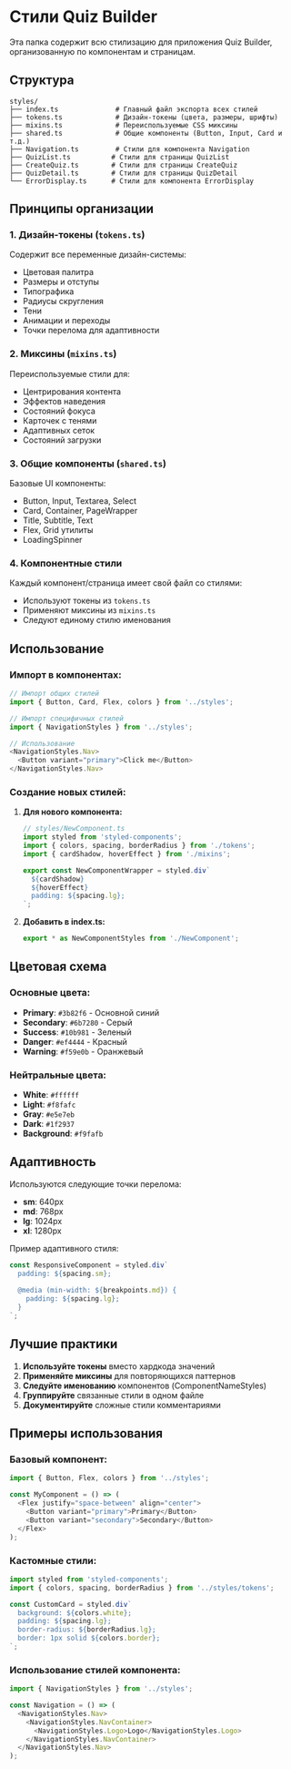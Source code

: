 # Стили Quiz Builder

Эта папка содержит всю стилизацию для приложения Quiz Builder, организованную по компонентам и страницам.

## Структура

```
styles/
├── index.ts              # Главный файл экспорта всех стилей
├── tokens.ts             # Дизайн-токены (цвета, размеры, шрифты)
├── mixins.ts             # Переиспользуемые CSS миксины
├── shared.ts             # Общие компоненты (Button, Input, Card и т.д.)
├── Navigation.ts         # Стили для компонента Navigation
├── QuizList.ts          # Стили для страницы QuizList
├── CreateQuiz.ts        # Стили для страницы CreateQuiz
├── QuizDetail.ts        # Стили для страницы QuizDetail
└── ErrorDisplay.ts      # Стили для компонента ErrorDisplay
```

## Принципы организации

### 1. **Дизайн-токены** (`tokens.ts`)
Содержит все переменные дизайн-системы:
- Цветовая палитра
- Размеры и отступы
- Типографика
- Радиусы скругления
- Тени
- Анимации и переходы
- Точки перелома для адаптивности

### 2. **Миксины** (`mixins.ts`)
Переиспользуемые стили для:
- Центрирования контента
- Эффектов наведения
- Состояний фокуса
- Карточек с тенями
- Адаптивных сеток
- Состояний загрузки

### 3. **Общие компоненты** (`shared.ts`)
Базовые UI компоненты:
- Button, Input, Textarea, Select
- Card, Container, PageWrapper
- Title, Subtitle, Text
- Flex, Grid утилиты
- LoadingSpinner

### 4. **Компонентные стили**
Каждый компонент/страница имеет свой файл со стилями:
- Используют токены из `tokens.ts`
- Применяют миксины из `mixins.ts`
- Следуют единому стилю именования

## Использование

### Импорт в компонентах:

```typescript
// Импорт общих стилей
import { Button, Card, Flex, colors } from '../styles';

// Импорт специфичных стилей
import { NavigationStyles } from '../styles';

// Использование
<NavigationStyles.Nav>
  <Button variant="primary">Click me</Button>
</NavigationStyles.Nav>
```

### Создание новых стилей:

1. **Для нового компонента:**
   ```typescript
   // styles/NewComponent.ts
   import styled from 'styled-components';
   import { colors, spacing, borderRadius } from './tokens';
   import { cardShadow, hoverEffect } from './mixins';

   export const NewComponentWrapper = styled.div`
     ${cardShadow}
     ${hoverEffect}
     padding: ${spacing.lg};
   `;
   ```

2. **Добавить в index.ts:**
   ```typescript
   export * as NewComponentStyles from './NewComponent';
   ```

## Цветовая схема

### Основные цвета:
- **Primary**: `#3b82f6` - Основной синий
- **Secondary**: `#6b7280` - Серый
- **Success**: `#10b981` - Зеленый
- **Danger**: `#ef4444` - Красный
- **Warning**: `#f59e0b` - Оранжевый

### Нейтральные цвета:
- **White**: `#ffffff`
- **Light**: `#f8fafc`
- **Gray**: `#e5e7eb`
- **Dark**: `#1f2937`
- **Background**: `#f9fafb`

## Адаптивность

Используются следующие точки перелома:
- **sm**: 640px
- **md**: 768px  
- **lg**: 1024px
- **xl**: 1280px

Пример адаптивного стиля:
```typescript
const ResponsiveComponent = styled.div`
  padding: ${spacing.sm};
  
  @media (min-width: ${breakpoints.md}) {
    padding: ${spacing.lg};
  }
`;
```

## Лучшие практики

1. **Используйте токены** вместо хардкода значений
2. **Применяйте миксины** для повторяющихся паттернов
3. **Следуйте именованию** компонентов (ComponentNameStyles)
4. **Группируйте** связанные стили в одном файле
5. **Документируйте** сложные стили комментариями

## Примеры использования

### Базовый компонент:
```typescript
import { Button, Flex, colors } from '../styles';

const MyComponent = () => (
  <Flex justify="space-between" align="center">
    <Button variant="primary">Primary</Button>
    <Button variant="secondary">Secondary</Button>
  </Flex>
);
```

### Кастомные стили:
```typescript
import styled from 'styled-components';
import { colors, spacing, borderRadius } from '../styles/tokens';

const CustomCard = styled.div`
  background: ${colors.white};
  padding: ${spacing.lg};
  border-radius: ${borderRadius.lg};
  border: 1px solid ${colors.border};
`;
```

### Использование стилей компонента:
```typescript
import { NavigationStyles } from '../styles';

const Navigation = () => (
  <NavigationStyles.Nav>
    <NavigationStyles.NavContainer>
      <NavigationStyles.Logo>Logo</NavigationStyles.Logo>
    </NavigationStyles.NavContainer>
  </NavigationStyles.Nav>
);
```
